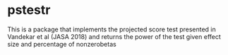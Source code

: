 # pstestr
This is a package that implements the projected score test presented in Vandekar et al (JASA 2018) and returns the power of the test given effect size and percentage of nonzerobetas
